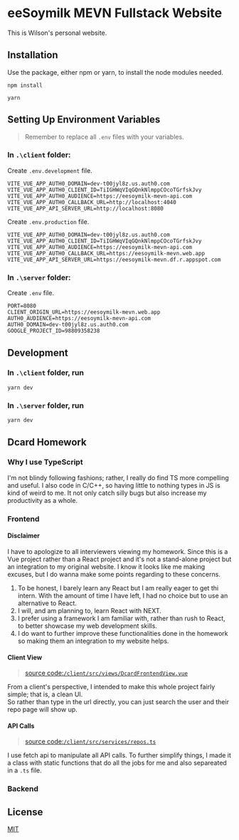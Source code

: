 # eeSoymilk MEVN Fullstack Website

This is Wilson's personal website.

## Installation

Use the package, either npm or yarn, to install the node modules needed.

```shell
npm install
```

```shell
yarn
```

## Setting Up Environment Variables

> Remember to replace all `.env` files with your variables.

### In `.\client` folder:

Create `.env.development` file.

```=
VITE_VUE_APP_AUTH0_DOMAIN=dev-t00jyl8z.us.auth0.com
VITE_VUE_APP_AUTH0_CLIENT_ID=TiIGHWqVIqGQnkNlmppCOcoTGrfskJvy
VITE_VUE_APP_AUTH0_AUDIENCE=https://eesoymilk-mevn-api.com
VITE_VUE_APP_AUTH0_CALLBACK_URL=http://localhost:4040
VITE_VUE_APP_API_SERVER_URL=http://localhost:8080
```

Create `.env.production` file.

```=
VITE_VUE_APP_AUTH0_DOMAIN=dev-t00jyl8z.us.auth0.com
VITE_VUE_APP_AUTH0_CLIENT_ID=TiIGHWqVIqGQnkNlmppCOcoTGrfskJvy
VITE_VUE_APP_AUTH0_AUDIENCE=https://eesoymilk-mevn-api.com
VITE_VUE_APP_AUTH0_CALLBACK_URL=https://eesoymilk-mevn.web.app
VITE_VUE_APP_API_SERVER_URL=https://eesoymilk-mevn.df.r.appspot.com
```

### In `.\server` folder:

Create `.env` file.

```=
PORT=8080
CLIENT_ORIGIN_URL=https://eesoymilk-mevn.web.app
AUTH0_AUDIENCE=https://eesoymilk-mevn-api.com
AUTH0_DOMAIN=dev-t00jyl8z.us.auth0.com
GOOGLE_PROJECT_ID=98809358238
```

## Development

### In `.\client` folder, run

```shell
yarn dev
```

### In `.\server` folder, run

```shell
yarn dev
```

## Dcard Homework

### Why I use TypeScript

I'm not blindy following fashions; rather, I really do find TS more compelling and useful. I also code in C/C++, so having little to nothing types in JS is kind of weird to me. It not only catch silly bugs but also increase my productivity as a whole.

### Frontend

#### Disclaimer

I have to apologize to all interviewers viewing my homework. Since this is a Vue project rather than a React project and it's not a stand-alone project but an integration to my original website. I know it looks like me making excuses, but I do wanna make some points regarding to these concerns.

1. To be honest, I barely learn any React but I am really eager to get thi intern. With the amount of time I have left, I had no choice but to use an alternative to React.
2. I will, and am planning to, learn React with NEXT.
3. I prefer using a framework I am familiar with, rather than rush to React, to better showcase my web development skills.
4. I do want to further improve these functionalities done in the homework so making them an integration to my website helps.

#### Client View

> [source code:`/client/src/views/DcardFrontendView.vue`](https://github.com/qiyoudaoyi/eesoymilk-mevn/blob/main/client/src/views/DcardFrontendView.vue)

From a client's perspective, I intended to make this whole project fairly simple; that is, a clean UI.<br />So rather than type in the url directly, you can just search the user and their repo page will show up.

#### API Calls

> [source code:`/client/src/services/repos.ts`](https://github.com/qiyoudaoyi/eesoymilk-mevn/blob/main/client/src/services/repos.ts)

I use fetch api to manipulate all API calls. To further simplify things, I made it a class with static functions that do all the jobs for me and also separeated in a `.ts` file.

### Backend

## License

[MIT](https://choosealicense.com/licenses/mit/)
